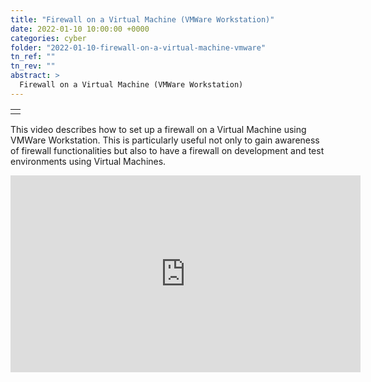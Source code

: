 ```yaml
---
title: "Firewall on a Virtual Machine (VMWare Workstation)"
date: 2022-01-10 10:00:00 +0000
categories: cyber
folder: "2022-01-10-firewall-on-a-virtual-machine-vmware"
tn_ref: ""
tn_rev: ""
abstract: >
  Firewall on a Virtual Machine (VMWare Workstation)
---
```

<table style="width:35%">
  <tr>
    <td style="vertical-align:bottom">
<script type='text/javascript' src='https://storage.ko-fi.com/cdn/widget/Widget_2.js'></script><script type='text/javascript'>kofiwidget2.init('Support Me on Ko-fi', '#29abe0', 'Z8Z37OFYG');kofiwidget2.draw();</script> 
    </td>
  </tr>
</table>

This video describes how to set up a firewall on a Virtual Machine using VMWare
Workstation. This is particularly useful not only to gain awareness of firewall
functionalities but also to have a firewall on development and test
environments using Virtual Machines.

<iframe
  width="560"
  height="315"
  src="https://www.youtube.com/embed/qg_i-hUKj3U"
  title="irewall on a Virtual Machine (VMWare Workstation)"
  frameborder="0"
  allow="accelerometer; autoplay; clipboard-write; encrypted-media; gyroscope; picture-in-picture"
  allowfullscreen>
</iframe>


